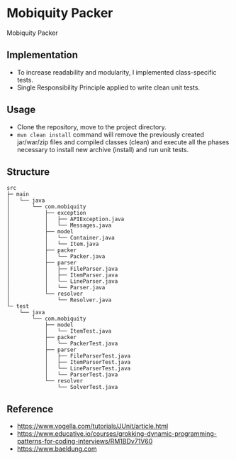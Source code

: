# Mobiquity Packer
Mobiquity Packer

## Implementation 
* To increase readability and modularity, I implemented class-specific tests.
* Single Responsibility Principle applied to write clean unit tests.

## Usage
* Clone the repository, move to the project directory.
* ```mvn clean install``` command will remove the previously created jar/war/zip files and compiled classes (clean) and execute all the phases necessary to install new archive (install) and run unit tests.

## Structure
```
src
├─ main
│   └── java
│       └── com.mobiquity
│           ├── exception
│           │   ├── APIException.java
│           │   └── Messages.java
│           ├── model
│           │   └── Container.java
│           │   └── Item.java
│           ├── packer
│           │   └── Packer.java
│           ├── parser
│           │   ├── FileParser.java
│           │   ├── ItemParser.java
│           │   └── LineParser.java
│           │   └── Parser.java
│           └── resolver
│               └── Resolver.java
└─ test
    └── java
        └── com.mobiquity
            ├── model
            │   └── ItemTest.java
            ├── packer
            │   └── PackerTest.java
            ├── parser
            │   ├── FileParserTest.java
            │   ├── ItemParserTest.java
            │   └── LineParserTest.java
            │   └── ParserTest.java
            └── resolver
                └── SolverTest.java
```

## Reference
* https://www.vogella.com/tutorials/JUnit/article.html
* https://www.educative.io/courses/grokking-dynamic-programming-patterns-for-coding-interviews/RM1BDv71V60
* https://www.baeldung.com